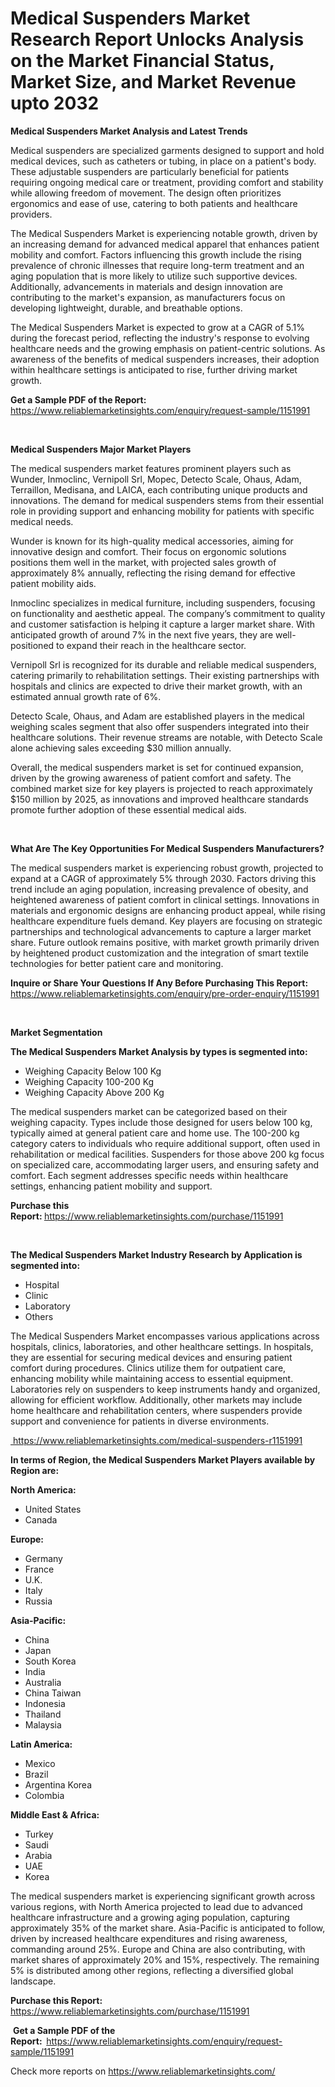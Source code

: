 <p><h1>Medical Suspenders Market Research Report Unlocks Analysis on the Market Financial Status, Market Size, and Market Revenue upto 2032</h1></p><p><strong>Medical Suspenders Market Analysis and Latest Trends</strong></p>
<p><p>Medical suspenders are specialized garments designed to support and hold medical devices, such as catheters or tubing, in place on a patient's body. These adjustable suspenders are particularly beneficial for patients requiring ongoing medical care or treatment, providing comfort and stability while allowing freedom of movement. The design often prioritizes ergonomics and ease of use, catering to both patients and healthcare providers.</p><p>The Medical Suspenders Market is experiencing notable growth, driven by an increasing demand for advanced medical apparel that enhances patient mobility and comfort. Factors influencing this growth include the rising prevalence of chronic illnesses that require long-term treatment and an aging population that is more likely to utilize such supportive devices. Additionally, advancements in materials and design innovation are contributing to the market's expansion, as manufacturers focus on developing lightweight, durable, and breathable options.</p><p>The Medical Suspenders Market is expected to grow at a CAGR of 5.1% during the forecast period, reflecting the industry's response to evolving healthcare needs and the growing emphasis on patient-centric solutions. As awareness of the benefits of medical suspenders increases, their adoption within healthcare settings is anticipated to rise, further driving market growth.</p></p>
<p><strong>Get a Sample PDF of the Report:&nbsp;</strong> <a href="https://www.reliablemarketinsights.com/enquiry/request-sample/1151991?utm_campaign=2943&utm_medium=2&utm_source=Github&utm_content=ia&utm_term=03032025&utm_id=medical-suspenders">https://www.reliablemarketinsights.com/enquiry/request-sample/1151991</a></p>
<p>&nbsp;</p>
<p><strong>Medical Suspenders Major Market Players</strong></p>
<p><p>The medical suspenders market features prominent players such as Wunder, Inmoclinc, Vernipoll Srl, Mopec, Detecto Scale, Ohaus, Adam, Terraillon, Medisana, and LAICA, each contributing unique products and innovations. The demand for medical suspenders stems from their essential role in providing support and enhancing mobility for patients with specific medical needs.</p><p>Wunder is known for its high-quality medical accessories, aiming for innovative design and comfort. Their focus on ergonomic solutions positions them well in the market, with projected sales growth of approximately 8% annually, reflecting the rising demand for effective patient mobility aids.</p><p>Inmoclinc specializes in medical furniture, including suspenders, focusing on functionality and aesthetic appeal. The company’s commitment to quality and customer satisfaction is helping it capture a larger market share. With anticipated growth of around 7% in the next five years, they are well-positioned to expand their reach in the healthcare sector.</p><p>Vernipoll Srl is recognized for its durable and reliable medical suspenders, catering primarily to rehabilitation settings. Their existing partnerships with hospitals and clinics are expected to drive their market growth, with an estimated annual growth rate of 6%.</p><p>Detecto Scale, Ohaus, and Adam are established players in the medical weighing scales segment that also offer suspenders integrated into their healthcare solutions. Their revenue streams are notable, with Detecto Scale alone achieving sales exceeding $30 million annually.</p><p>Overall, the medical suspenders market is set for continued expansion, driven by the growing awareness of patient comfort and safety. The combined market size for key players is projected to reach approximately $150 million by 2025, as innovations and improved healthcare standards promote further adoption of these essential medical aids.</p></p>
<p>&nbsp;</p>
<p><strong>What Are The Key Opportunities For Medical Suspenders Manufacturers?</strong></p>
<p><p>The medical suspenders market is experiencing robust growth, projected to expand at a CAGR of approximately 5% through 2030. Factors driving this trend include an aging population, increasing prevalence of obesity, and heightened awareness of patient comfort in clinical settings. Innovations in materials and ergonomic designs are enhancing product appeal, while rising healthcare expenditure fuels demand. Key players are focusing on strategic partnerships and technological advancements to capture a larger market share. Future outlook remains positive, with market growth primarily driven by heightened product customization and the integration of smart textile technologies for better patient care and monitoring.</p></p>
<p><strong>Inquire or Share Your Questions If Any Before Purchasing This Report:</strong> <a href="https://www.reliablemarketinsights.com/enquiry/pre-order-enquiry/1151991?utm_campaign=2943&utm_medium=2&utm_source=Github&utm_content=ia&utm_term=03032025&utm_id=medical-suspenders">https://www.reliablemarketinsights.com/enquiry/pre-order-enquiry/1151991</a></p>
<p>&nbsp;</p>
<p><strong>Market Segmentation</strong></p>
<p><strong>The Medical Suspenders Market Analysis by types is segmented into:</strong></p>
<p><ul><li>Weighing Capacity Below 100 Kg</li><li>Weighing Capacity 100-200 Kg</li><li>Weighing Capacity Above 200 Kg</li></ul></p>
<p><p>The medical suspenders market can be categorized based on their weighing capacity. Types include those designed for users below 100 kg, typically aimed at general patient care and home use. The 100-200 kg category caters to individuals who require additional support, often used in rehabilitation or medical facilities. Suspenders for those above 200 kg focus on specialized care, accommodating larger users, and ensuring safety and comfort. Each segment addresses specific needs within healthcare settings, enhancing patient mobility and support.</p></p>
<p><strong>Purchase this Report:&nbsp;</strong><a href="https://www.reliablemarketinsights.com/purchase/1151991?utm_campaign=2943&utm_medium=2&utm_source=Github&utm_content=ia&utm_term=03032025&utm_id=medical-suspenders">https://www.reliablemarketinsights.com/purchase/1151991</a></p>
<p>&nbsp;</p>
<p><strong>The Medical Suspenders Market Industry Research by Application is segmented into:</strong></p>
<p><ul><li>Hospital</li><li>Clinic</li><li>Laboratory</li><li>Others</li></ul></p>
<p><p>The Medical Suspenders Market encompasses various applications across hospitals, clinics, laboratories, and other healthcare settings. In hospitals, they are essential for securing medical devices and ensuring patient comfort during procedures. Clinics utilize them for outpatient care, enhancing mobility while maintaining access to essential equipment. Laboratories rely on suspenders to keep instruments handy and organized, allowing for efficient workflow. Additionally, other markets may include home healthcare and rehabilitation centers, where suspenders provide support and convenience for patients in diverse environments.</p></p>
<p><a href="https://www.reliablemarketinsights.com/medical-suspenders-r1151991?utm_campaign=2943&utm_medium=2&utm_source=Github&utm_content=ia&utm_term=03032025&utm_id=medical-suspenders">&nbsp;https://www.reliablemarketinsights.com/medical-suspenders-r1151991</a></p>
<p><strong>In terms of Region, the Medical Suspenders Market Players available by Region are:</strong></p>
<p>
    <p> <strong> North America: </strong>
        <ul>
            <li>United States</li>
            <li>Canada</li>
        </ul>
        </p> 
    <p> <strong> Europe: </strong>
        <ul>
            <li>Germany</li>
            <li>France</li>
            <li>U.K.</li>
            <li>Italy</li>
            <li>Russia</li>
        </ul>
        </p> 
    <p> <strong> Asia-Pacific: </strong>
        <ul>
            <li>China</li>
            <li>Japan</li>
            <li>South Korea</li>
            <li>India</li>
            <li>Australia</li>
            <li>China Taiwan</li>
            <li>Indonesia</li>
            <li>Thailand</li>
            <li>Malaysia</li>
        </ul>
        </p> 
    <p> <strong> Latin America: </strong>
        <ul>
            <li>Mexico</li>
            <li>Brazil</li>
            <li>Argentina Korea</li>
            <li>Colombia</li>
        </ul>
        </p> 
    <p> <strong> Middle East & Africa: </strong>
        <ul>
            <li>Turkey</li>
            <li>Saudi</li>
            <li>Arabia</li>
            <li>UAE</li>
            <li>Korea</li>
        </ul>
    </p>
    </p>
<p><p>The medical suspenders market is experiencing significant growth across various regions, with North America projected to lead due to advanced healthcare infrastructure and a growing aging population, capturing approximately 35% of the market share. Asia-Pacific is anticipated to follow, driven by increased healthcare expenditures and rising awareness, commanding around 25%. Europe and China are also contributing, with market shares of approximately 20% and 15%, respectively. The remaining 5% is distributed among other regions, reflecting a diversified global landscape.</p></p>
<p><strong>Purchase this Report: </strong><a href="https://www.reliablemarketinsights.com/purchase/1151991?utm_campaign=2943&utm_medium=2&utm_source=Github&utm_content=ia&utm_term=03032025&utm_id=medical-suspenders">https://www.reliablemarketinsights.com/purchase/1151991</a></p>
<p>&nbsp;<strong>Get a Sample PDF of the Report:&nbsp;&nbsp;</strong><a href="https://www.reliablemarketinsights.com/enquiry/request-sample/1151991?utm_campaign=2943&utm_medium=2&utm_source=Github&utm_content=ia&utm_term=03032025&utm_id=medical-suspenders">https://www.reliablemarketinsights.com/enquiry/request-sample/1151991</a></p>
<p><strong></strong></p>
<p>Check more reports on <a href="https://www.reliablemarketinsights.com/?utm_campaign=2943&utm_medium=2&utm_source=Github&utm_content=ia&utm_term=03032025&utm_id=medical-suspenders">https://www.reliablemarketinsights.com/</a></p>